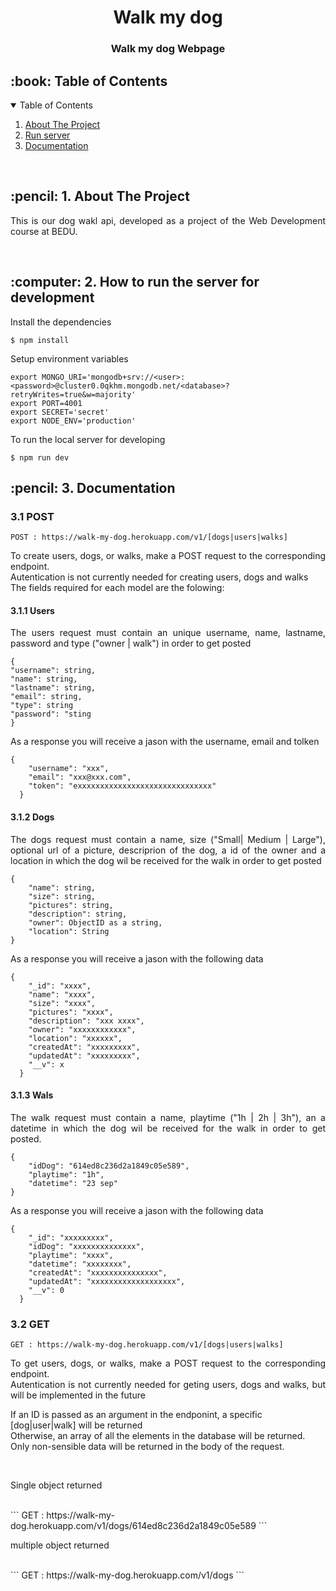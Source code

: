 <h1 align="center"> Walk my dog </h1>
<h3 align="center"> Walk my dog Webpage </h3>

<!-- TABLE OF CONTENTS -->
<h2 id="table-of-contents"> :book: Table of Contents</h2>

<details open="open">
  <summary>Table of Contents</summary>
  <ol>
    <li><a href="#about-the-project"> About The Project</a></li>
    <li><a href="#run-server"> Run server</a></li>
    <li><a href="#documentation"> Documentation</a></li>
  </ol>
  
  <br>

<!-- ABOUT THE PROJECT -->
<h2 id="about-the-project"> :pencil:  1. About The Project</h2>

<p align="justify"> 
  This is our dog wakl api, developed as a project of the Web Development course at BEDU. 
</p><br>
  

<!-- RUN SEVER -->
<h2 id="run-sever"> :computer:  2. How to run the server for development</h2>

<p align="justify"> 
Install the dependencies
</p>

```
$ npm install
```

<p align="justify"> 
Setup environment variables
</p>

```
export MONGO_URI='mongodb+srv://<user>:<password>@cluster0.0qkhm.mongodb.net/<database>?retryWrites=true&w=majority'
export PORT=4001
export SECRET='secret'
export NODE_ENV='production'
```

<p align="justify"> 
To run the local server for developing
</p>

```
$ npm run dev
```

<!-- Documentation -->
<h2 id="Documentation"> :pencil:  3. Documentation</h2>

<h3 id="POST">  3.1 POST</h3>

```
POST : https://walk-my-dog.herokuapp.com/v1/[dogs|users|walks]
```
<p align="justify"> 
To create users, dogs, or walks, make a POST request to the corresponding endpoint. <br>
Autentication is not currently needed for creating users, dogs and walks <br>
The fields required for each model are the folowing:
</p>
 
<h4 id="users">  3.1.1 Users</h4>

<p align="justify"> 
The users request must contain an unique username, name, lastname, password and type ("owner | walk") in order to get posted
</p>

```
{
"username": string,  
"name": string,   
"lastname": string, 
"email": string, 
"type": string
"password": "sting
}

```

<p align="justify"> 
As a response you will receive a jason with the username, email and tolken 
</p>

```
{
    "username": "xxx",
    "email": "xxx@xxx.com",
    "token": "exxxxxxxxxxxxxxxxxxxxxxxxxxxxxx"
  }
```

<h4 id="users">  3.1.2 Dogs</h4>

<p align="justify"> 
The dogs request must contain a name, size ("Small| Medium | Large"), optional url of a picture, descriprion of the dog, a id of the owner and a location in which the dog wil be received for the walk in order to get posted
</p>

```
{
    "name": string,
    "size": string,
    "pictures": string,
    "description": string,
    "owner": ObjectID as a string,
    "location": String
}

```

<p align="justify"> 
As a response you will receive a jason with the following data
</p>

```
{
    "_id": "xxxx",
    "name": "xxxx",
    "size": "xxxx",
    "pictures": "xxxx",
    "description": "xxx xxxx",
    "owner": "xxxxxxxxxxxx",
    "location": "xxxxxx",
    "createdAt": "xxxxxxxxx",
    "updatedAt": "xxxxxxxxx",
    "__v": x
  }
```

<h4 id="walks">  3.1.3 Wals</h4>

<p align="justify"> 
The walk request must contain a name, playtime ("1h | 2h | 3h"), an a datetime in which the dog wil be received for the walk in order to get posted.
</p>

```
{
    "idDog": "614ed8c236d2a1849c05e589",
    "playtime": "1h",
    "datetime": "23 sep"
}

```

<p align="justify"> 
As a response you will receive a jason with the following data
</p>

```
{
    "_id": "xxxxxxxxx",
    "idDog": "xxxxxxxxxxxxxx",
    "playtime": "xxxx",
    "datetime": "xxxxxxxx",
    "createdAt": "xxxxxxxxxxxxxxx",
    "updatedAt": "xxxxxxxxxxxxxxxxxxx",
    "__v": 0
  }
```


<h3 id="GET">  3.2 GET</h3>

```
GET : https://walk-my-dog.herokuapp.com/v1/[dogs|users|walks]
```
<p align="justify"> 
To get users, dogs, or walks, make a POST request to the corresponding endpoint. <br>
Autentication is not currently needed for geting users, dogs and walks, but will be implemented in the future <br>

If an ID is passed as an argument in the endponint, a specific [dog|user|walk] will be returned<br>
Otherwise, an array of all the elements in the database will be returned. Only non-sensible data will be returned in the body of the request. 
</p> <br>

<p> Single object returned</p> <br>
```
GET : https://walk-my-dog.herokuapp.com/v1/dogs/614ed8c236d2a1849c05e589
```
<p> multiple object returned</p> <br>
```
GET : https://walk-my-dog.herokuapp.com/v1/dogs
```